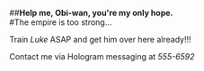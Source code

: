 ##**Help me, Obi-wan, you're my only hope.**  
#The empire is too strong...

Train *Luke* ASAP and get him over here already!!!

Contact me via Hologram messaging at *555-6592*